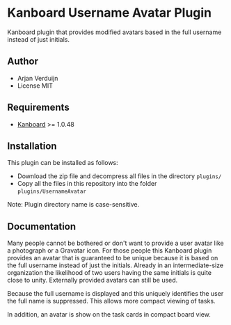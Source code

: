 Kanboard Username Avatar Plugin
==========================

Kanboard plugin that provides modified avatars based in the full username instead of just
initials.

Author
------------

- Arjan Verduijn
- License MIT

Requirements
------------

- [Kanboard](https://kanboard.org) >= 1.0.48

Installation
------------

This plugin can be installed as follows:

* Download the zip file and decompress all files in the directory `plugins/`
* Copy all the files in this repository into the folder `plugins/UsernameAvatar`

Note: Plugin directory name is case-sensitive.

Documentation
-------------

Many people cannot be bothered or don't want to provide a user avatar like a photograph or
a Gravatar icon. For those people this Kanboard plugin provides an avatar that is
guaranteed to be unique because it is based on the full username instead of just the
initials. Already in an intermediate-size organization the likelihood of two users having
the same initials is quite close to unity. Externally provided avatars can still be used.

Because the full username is displayed and this uniquely identifies the user the full name is
suppressed. This allows more compact viewing of tasks.

In addition, an avatar is show on the task cards in compact board view.
